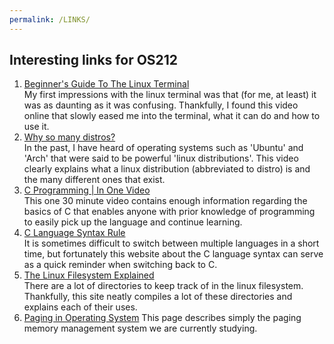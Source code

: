 ```yaml
---
permalink: /LINKS/
---
```


## Interesting links for OS212
1. [Beginner's Guide To The Linux Terminal](https://www.youtube.com/watch?v=s3ii48qYBxA)  
    My first impressions with the linux terminal was that (for me, at least) it was as daunting as it was confusing. Thankfully, I found this video online that slowly eased me into the terminal, what it can do and how to use it.
2. [Why so many distros?](https://www.youtube.com/watch?v=ShcR4Zfc6Dw)  
    In the past, I have heard of operating systems such as 'Ubuntu' and 'Arch' that were said to be powerful 'linux distributions'. This video clearly explains what a linux distribution (abbreviated to distro) is and the many different ones that exist.
3. [C Programming | In One Video](https://www.youtube.com/watch?v=3lQEunpmtRA)  
   This one 30 minute video contains enough information regarding the basics of C that enables anyone with prior knowledge of programming to easily pick up the language and continue learning.
4. [C Language Syntax Rule](https://www.studytonight.com/c/c-syntax.php)  
    It is sometimes difficult to switch between multiple languages in a short time, but fortunately this website about the C language syntax can serve as a quick reminder when switching back to C.
5. [The Linux Filesystem Explained](https://www.linux.com/training-tutorials/linux-filesystem-explained/)  
    There are a lot of directories to keep track of in the linux filesystem. Thankfully, this site neatly compiles a lot of these directories and explains each of their uses.
6. [Paging in Operating System](https://www.geeksforgeeks.org/paging-in-operating-system/)
    This page describes simply the paging memory management system we are currently studying.
